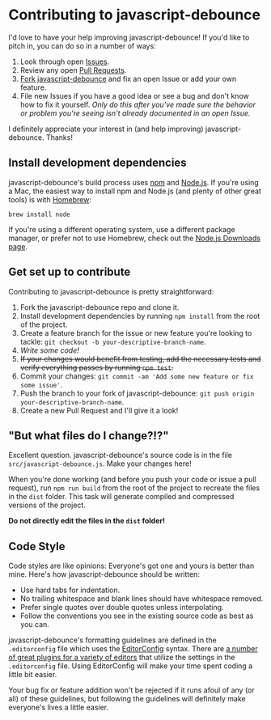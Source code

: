 # Contributing to javascript-debounce

I'd love to have your help improving javascript-debounce! If you'd like to pitch in, you can do so in a number of ways:

1. Look through open [Issues](https://github.com/jgarber623/javascript-debounce/issues).
2. Review any open [Pull Requests](https://github.com/jgarber623/javascript-debounce/pulls).
3. [Fork javascript-debounce](#get-set-up-to-contribute) and fix an open Issue or add your own feature.
4. File new Issues if you have a good idea or see a bug and don't know how to fix it yourself. _Only do this after you've made sure the behavior or problem you're seeing isn't already documented in an open Issue._

I definitely appreciate your interest in (and help improving) javascript-debounce. Thanks!


## Install development dependencies

javascript-debounce's build process uses [npm](https://www.npmjs.com/) and [Node.js](http://nodejs.org/). If you're using a Mac, the easiest way to install npm and Node.js (and plenty of other great tools) is with [Homebrew](http://brew.sh/):

	brew install node

If you're using a different operating system, use a different package manager, or prefer not to use Homebrew, check out the [Node.js Downloads page](http://nodejs.org/download/).


## Get set up to contribute

Contributing to javascript-debounce is pretty straightforward:

1. Fork the javascript-debounce repo and clone it.
2. Install development dependencies by running `npm install` from the root of the project.
3. Create a feature branch for the issue or new feature you're looking to tackle: `git checkout -b your-descriptive-branch-name`.
4. _Write some code!_
5. ~~If your changes would benefit from testing, add the necessary tests and verify everything passes by running `npm test`.~~
6. Commit your changes: `git commit -am 'Add some new feature or fix some issue'`.
7. Push the branch to your fork of javascript-debounce: `git push origin your-descriptive-branch-name`.
8. Create a new Pull Request and I'll give it a look!


## "But what files do I change?!?"

Excellent question. javascript-debounce's source code is in the file `src/javascript-debounce.js`. Make your changes here!

When you're done working (and before you push your code or issue a pull request), run `npm run build` from the root of the project to recreate the files in the `dist` folder. This task will generate compiled and compressed versions of the project.

**Do not directly edit the files in the `dist` folder!**


## Code Style

Code styles are like opinions: Everyone's got one and yours is better than mine. Here's how javascript-debounce should be written:

- Use hard tabs for indentation.
- No trailing whitespace and blank lines should have whitespace removed.
- Prefer single quotes over double quotes unless interpolating.
- Follow the conventions you see in the existing source code as best as you can.

javascript-debounce's formatting guidelines are defined in the `.editorconfig` file which uses the [EditorConfig](http://editorconfig.org/) syntax. There are [a number of great plugins for a variety of editors](http://editorconfig.org/#download) that utilize the settings in the `.editorconfig` file. Using EditorConfig will make your time spent coding a little bit easier.

Your bug fix or feature addition won't be rejected if it runs afoul of any (or all) of these guidelines, but following the guidelines will definitely make everyone's lives a little easier.
